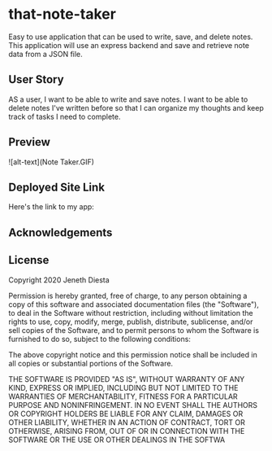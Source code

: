 # that-note-taker
Easy to use application that can be used to write, save, and delete notes. This application will use an express backend and save and retrieve note data from a JSON file.

## User Story
AS a user, I want to be able to write and save notes.
I want to be able to delete notes I've written before so that I can organize my thoughts and keep track of tasks I need to complete.



## Preview
![alt-text](Note Taker.GIF)

## Deployed Site Link
Here's the link to my app:  

## Acknowledgements
 

## License
Copyright 2020 Jeneth Diesta

Permission is hereby granted, free of charge, to any person obtaining a copy of this software and associated documentation files (the "Software"), to deal in the Software without restriction, including without limitation the rights to use, copy, modify, merge, publish, distribute, sublicense, and/or sell copies of the Software, and to permit persons to whom the Software is furnished to do so, subject to the following conditions:

The above copyright notice and this permission notice shall be included in all copies or substantial portions of the Software.

THE SOFTWARE IS PROVIDED "AS IS", WITHOUT WARRANTY OF ANY KIND, EXPRESS OR IMPLIED, INCLUDING BUT NOT LIMITED TO THE WARRANTIES OF MERCHANTABILITY, FITNESS FOR A PARTICULAR PURPOSE AND NONINFRINGEMENT. IN NO EVENT SHALL THE AUTHORS OR COPYRIGHT HOLDERS BE LIABLE FOR ANY CLAIM, DAMAGES OR OTHER LIABILITY, WHETHER IN AN ACTION OF CONTRACT, TORT OR OTHERWISE, ARISING FROM, OUT OF OR IN CONNECTION WITH THE SOFTWARE OR THE USE OR OTHER DEALINGS IN THE SOFTWA